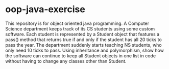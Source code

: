 # oop-java-exercise
This repository is for object oriented java programming. 
A Computer Science department keeps track of its CS students using some custom software. Each student is represented by a Student object that features a pass() method that returns true if and only if the student has all 20 ticks to pass the year. The department suddenly starts teaching NS students, who only need 10 ticks to pass. Using inheritance and polymorphism, show how the software can continue to keep all Student objects in one list in code without having to change any classes other than Student.

